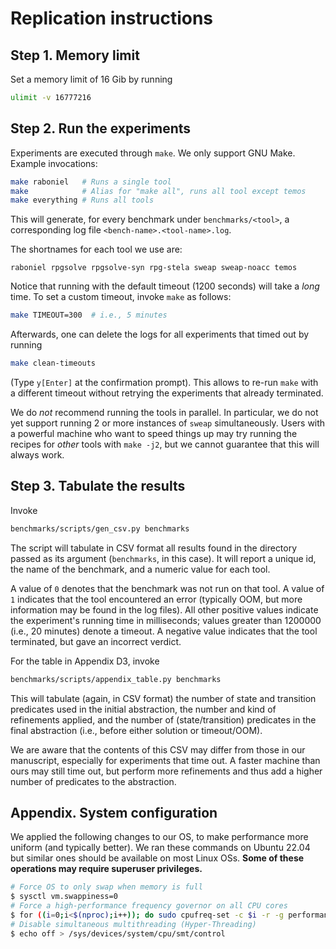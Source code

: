 # Replication instructions

## Step 1. Memory limit

Set a memory limit of 16 Gib by running

```sh
ulimit -v 16777216
```

## Step 2. Run the experiments

Experiments are executed through `make`. We only support GNU Make. 
Example invocations:

```sh
make raboniel   # Runs a single tool
make            # Alias for "make all", runs all tool except temos
make everything # Runs all tools
```

This will generate, for every benchmark under `benchmarks/<tool>`,
a corresponding log file `<bench-name>.<tool-name>.log`.

The shortnames for each tool we use are:
```
raboniel rpgsolve rpgsolve-syn rpg-stela sweap sweap-noacc temos
```

Notice that running with the default timeout (1200 seconds) will take
a _long_ time. To set a custom timeout, invoke `make` as follows:

```sh
make TIMEOUT=300  # i.e., 5 minutes
```

Afterwards, one can delete the logs for all experiments that timed out by
running

```sh
make clean-timeouts
```

(Type `y[Enter]` at the confirmation prompt). This allows to re-run
`make` with a different timeout without retrying the experiments that
already terminated.

We do *not* recommend running the tools in parallel. In particular, we do not
yet support running 2 or more instances of `sweap` simultaneously.
Users with a powerful machine who want to speed things up may try running the
recipes for *other* tools with `make -j2`, but we cannot guarantee that this
will always work.

## Step 3. Tabulate the results

Invoke

```sh
benchmarks/scripts/gen_csv.py benchmarks
```

The script will tabulate in CSV format all results found in the directory
passed as its argument (`benchmarks`, in this case). It will report a unique
id, the name of the benchmark, and a numeric value for each tool.

A value of `0` denotes that the benchmark was not run on that tool. A value of
`1` indicates that the tool encountered an error (typically OOM, but more
information may be found in the log files). All other positive values indicate the
experiment's running time in milliseconds;
values greater than 1200000 (i.e., 20 minutes) denote a timeout.
A negative value indicates that the
tool terminated, but gave an incorrect verdict.

For the table in Appendix D3, invoke

```sh
benchmarks/scripts/appendix_table.py benchmarks
```

This will tabulate (again, in CSV format) the number of state and transition
predicates used in the initial abstraction, the number and kind of refinements
applied, and the number of (state/transition) predicates in the final
abstraction (i.e., before either solution or timeout/OOM).

We are aware that the contents of this CSV may differ from those in our
manuscript, especially for experiments that time out. A faster machine than
ours may still time out, but perform more refinements and thus add a higher
number of predicates to the abstraction.

## Appendix. System configuration

We applied the following changes to our OS, to make performance more uniform
(and typically better). We ran these commands on Ubuntu 22.04 but similar
ones should be available on most Linux OSs.
**Some of these operations may require superuser privileges.**

```bash
# Force OS to only swap when memory is full
$ sysctl vm.swappiness=0
# Force a high-performance frequency governor on all CPU cores
$ for ((i=0;i<$(nproc);i++)); do sudo cpufreq-set -c $i -r -g performance; done
# Disable simultaneous multithreading (Hyper-Threading)
$ echo off > /sys/devices/system/cpu/smt/control
```